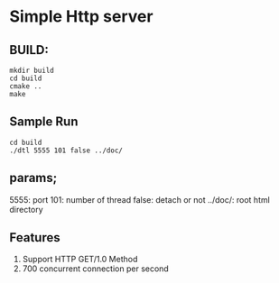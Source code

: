 # Simple Http server

## BUILD:

```shell
mkdir build
cd build
cmake ..
make 
```

## Sample Run


```shell
cd build
./dtl 5555 101 false ../doc/
```

## params;

5555: port
101: number of thread
false: detach or not
../doc/: root html directory


## Features

1. Support HTTP GET/1.0 Method
2. 700 concurrent connection per second
